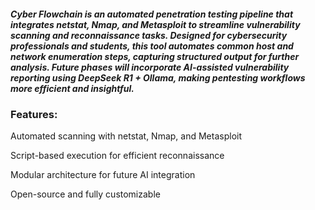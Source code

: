 ##### Cyber Flowchain is an automated penetration testing pipeline that integrates netstat, Nmap, and Metasploit to streamline vulnerability scanning and reconnaissance tasks. Designed for cybersecurity professionals and students, this tool automates common host and network enumeration steps, capturing structured output for further analysis. Future phases will incorporate AI-assisted vulnerability reporting using DeepSeek R1 + Ollama, making pentesting workflows more efficient and insightful.

###  Features:

Automated scanning with netstat, Nmap, and Metasploit

Script-based execution for efficient reconnaissance

Modular architecture for future AI integration

Open-source and fully customizable
